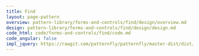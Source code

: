 ```yaml
---
title: Find
layout: page-pattern
overview: pattern-library/forms-and-controls/find/design/overview.md
design: pattern-library/forms-and-controls/find/design/design.md
code_html: code/forms-and-controls/find/code.md
code_angular: false
impl_jquery: https://rawgit.com/patternfly/patternfly/master-dist/dist/tests/table-view.html
---
```

